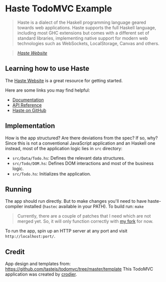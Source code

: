 # Haste TodoMVC Example

>  Haste is a dialect of the Haskell programming language geared towards web
>  applications. Haste supports the full Haskell language, including most GHC
>  extensions but comes with a different set of standard libraries, implementing
>  native support for modern web technologies such as WebSockets, LocalStorage,
>  Canvas and others.

> _[Haste Website](http://haste-lang.org/)_

## Learning how to use Haste

The [Haste Website](http://haste-lang.org/) is a great resource for getting started.

Here are some links you may find helpful:

* [Documentation](http://haste-lang.org/#docs)
* [API Reference](hackage.haskell.org/package/haste-compiler)
* [Haste on GitHub](https://github.com/valderman/haste-compiler)

## Implementation

How is the app structured? Are there deviations from the spec? If so, why?
Since this is not a conventional JavaScript application and an Haskell one
instead, most of the application logic lies in `src` directory:

  - `src/Data/Todo.hs`: Defines the relevant data structures.
  - `src/Todo/DOM.hs`: Defines DOM interactions and most of the business logic.
  - `src/Todo.hs`: Initializes the application.


## Running
The app should run directly. But to make changes you'll need to have
haste-compiler installed (`hastec` available in your PATH). To build run: `make`

> Currently, there are a couple of patches that I need which are not merged
> yet. So, it will only function correctly with
> [my fork](https://github.com/crodjer/haste-compiler/) for now.

To run the app, spin up an HTTP server at any port and visit
`http://localhost:port/`.


## Credit
App design and templates from: <https://github.com/tastejs/todomvc/tree/master/template>
This TodoMVC application was created by [crodjer](https://github.com/crodjer/).
